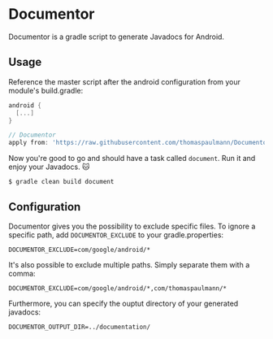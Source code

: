 # Documentor
Documentor is a gradle script to generate Javadocs for Android.

## Usage
Reference the master script after the android configuration from your module's build.gradle:

```groovy
android {
  [...]
}

// Documentor
apply from: 'https://raw.githubusercontent.com/thomaspaulmann/Documentor/release-1.1/documentor.gradle'
 ```

Now you're good to go and should have a task called `document`. Run it and enjoy your Javadocs. :cat: 

```
$ gradle clean build document
```

## Configuration
Documentor gives you the possibility to exclude specific files. To ignore a specific path, add `DOCUMENTOR_EXCLUDE` to your gradle.properties:

```
DOCUMENTOR_EXCLUDE=com/google/android/*
 ```
 
It's also possible to exclude multiple paths. Simply separate them with a comma:
 
```
DOCUMENTOR_EXCLUDE=com/google/android/*,com/thomaspaulmann/*
 ```
Furthermore, you can specify the ouptut directory of your generated javadocs:

```
DOCUMENTOR_OUTPUT_DIR=../documentation/
```

